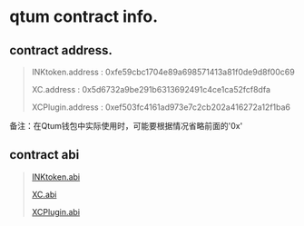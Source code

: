 # qtum contract info.

## contract address.


> INKtoken.address : 0xfe59cbc1704e89a698571413a81f0de9d8f00c69
> 
> XC.address : 0x5d6732a9be291b6313692491c4ce1ca52fcf8dfa
>
> XCPlugin.address : 0xef503fc4161ad973e7c2cb202a416272a12f1ba6
>

备注：在Qtum钱包中实际使用时，可能要根据情况省略前面的'0x'

## contract abi

> [INKtoken.abi](./INKtoken.abi)
> 
> [XC.abi](./XC.abi)
> 
> [XCPlugin.abi](./XCPlugin.abi)
> 